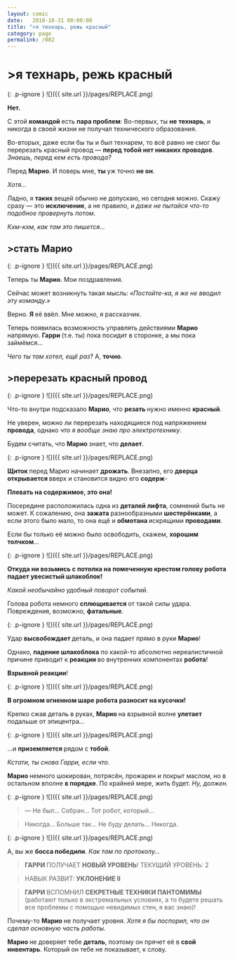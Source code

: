 ```yaml
---
layout: comic
date:   2018-10-31 00:00:00 
title: ">я технарь, режь красный"
category: page
permalink: /082
---
```

# >я технарь, режь красный

{: .p-ignore }
![]({{ site.url }}/pages/REPLACE.png)

<strong>Нет.</strong>

С этой <strong>командой </strong>есть <strong>пара проблем</strong>: Во-первых, ты <strong>не</strong> <strong>технарь</strong>, и никогда в своей жизни не получал технического образования.

Во-вторых, даже если бы ты и был технарем, то всё равно не смог бы перерезать красный провод — <strong>перед тобой нет никаких проводов</strong>. <em>Знаешь, перед кем есть провода?</em>

Перед <strong>Марио</strong>. И поверь мне, <strong>ты </strong>уж точно <strong>не он</strong>.

<em>Хотя…</em>

Ладно, я <strong>таких </strong>вещей обычно не допускаю, но сегодня можно. Скажу сразу — это <strong>исключение</strong>, а не правило, и <em>даже не пытайся что-то подобное провернуть потом</em>.

<em>Кхм-кхм, как там это пишется…</em>

## >стать Марио

{: .p-ignore }
![]({{ site.url }}/pages/REPLACE.png)

Теперь ты <strong>Марио</strong>. Мои поздравления.

Сейчас может возникнуть такая мысль<em>: «Постойте-ка, я же не вводил эту команду.»</em>

Верно. <strong>Я </strong>её ввёл. Мне можно, я рассказчик.

Теперь появилась возможность управлять действиями <strong>Марио </strong>напрямую. <strong>Гарри </strong>(т.е. ты) пока посидит в сторонке, а мы пока займёмся…

<em>Чего ты там хотел, ещё раз</em>? А, <strong>точно</strong>.

## >перерезать красный провод

{: .p-ignore }
![]({{ site.url }}/pages/REPLACE.png)

Что-то внутри подсказало <strong>Марио</strong>, что <strong>резать </strong>нужно именно <strong>красный</strong>.

Не уверен, можно ли перерезать находящиеся под напряжением <strong>провода</strong>, однако <em>что я вообще знаю про электротехнику</em>. 

Будем считать, что <strong>Марио </strong>знает, что <strong>делает</strong>.

{: .p-ignore }
![]({{ site.url }}/pages/REPLACE.png)

<strong>Щиток </strong>перед Марио начинает <strong>дрожать</strong>. Внезапно, его <strong>дверца открывается </strong>вверх и становится видно его <strong>содерж</strong>-

<strong>Плевать на содержимое, это она!</strong>

Посередине расположилась одна из <strong>деталей лифта</strong>, сомнений быть не может. К сожалению, она <strong>зажата </strong>разнообразными <strong>шестерёнками</strong>, а если этого было мало, то она ещё и <strong>обмотана </strong>искрящими <strong>проводами</strong>.

Если бы только её можно было освободить, скажем, <strong>хорошим толчком</strong>…

{: .p-ignore }
![]({{ site.url }}/pages/REPLACE.png)

<strong>Откуда ни возьмись с потолка на помеченную крестом голову робота падает увесистый шлакоблок! </strong>

<em>Какой необычайно удобный поворот событий.</em>

Голова робота немного <strong>сплющивается </strong>от такой силы удара. Повреждения, возможно, <strong>фатальные</strong>.

{: .p-ignore }
![]({{ site.url }}/pages/REPLACE.png)

Удар <strong>высвобождает </strong>деталь, и она падает прямо в руки <strong>Марио</strong>!

Однако, <strong>падение шлакоблока</strong> по какой-то абсолютно нереалистичной причине приводит к <strong>реакции </strong>во внутренних компонентах <strong>робота</strong>!

<strong>Взрывной реакции</strong>!

{: .p-ignore }
![]({{ site.url }}/pages/REPLACE.png)

<strong>В огромном огненном шаре робота разносит на кусочки!</strong>

Крепко сжав деталь в руках, <strong>Марио </strong>на взрывной волне <strong>улетает </strong>подальше от эпицентра…

{: .p-ignore }
![]({{ site.url }}/pages/REPLACE.png)

…и <strong>приземляется </strong>рядом с <strong>тобой</strong>.

<em>Кстати, ты снова Гарри, если что.</em>

<strong>Марио </strong>немного шокирован, потрясён, прожарен и покрыт маслом, но в остальном вполне <strong>в порядке</strong>. По крайней мере, жить будет. <em>Ну, должен.</em>

{: .p-ignore }
![]({{ site.url }}/pages/REPLACE.png)

<blockquote>— Не был… Собран… Тот робот, который…</blockquote>

<blockquote>Никогда... Больше так… Не буду делать… Никогда.</blockquote>

{: .p-ignore }
![]({{ site.url }}/pages/REPLACE.png)

А, вы же <strong>босса победили</strong>. <em>Как там по протоколу…</em>

<blockquote><strong>ГАРРИ </strong>ПОЛУЧАЕТ <strong>НОВЫЙ УРОВЕНЬ</strong>! ТЕКУЩИЙ УРОВЕНЬ: 2</blockquote>

<blockquote>НАВЫК РАЗВИТ: <strong>УКЛОНЕНИЕ II</strong></blockquote>

<blockquote><strong>ГАРРИ </strong>ВСПОМНИЛ <strong>СЕКРЕТНЫЕ ТЕХНИКИ ПАНТОМИМЫ </strong>(работают только в экстремальных условиях, а то будете решать все проблемы с помощью невидимых стен, я вас знаю)!</blockquote>

Почему-то <strong>Марио </strong>не получает уровня. <em>Хотя я бы поспорил, что он сделал основную часть работы.</em>

<strong>Марио </strong>не доверяет тебе <strong>деталь</strong>, поэтому он прячет её в <strong>свой инвентарь</strong>. Который он тебе не показывает, к слову.
